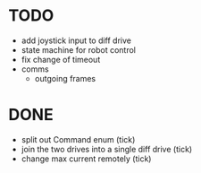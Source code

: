 # TODO 
- add joystick input to diff drive
- state machine for robot control 
- fix change of timeout
- comms
    - outgoing frames

# DONE 

- split out Command enum (tick)
- join the two drives into a single diff drive (tick)
- change max current remotely (tick)


